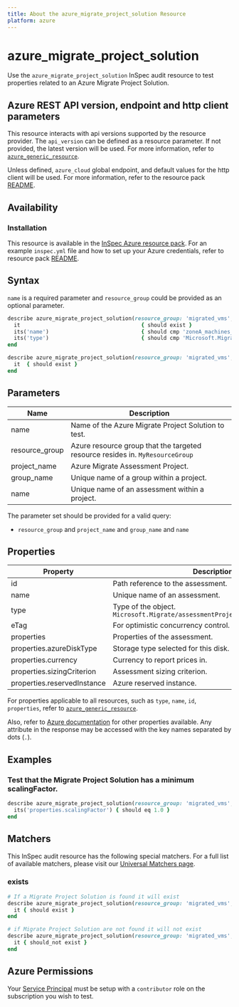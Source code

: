 ```yaml
---
title: About the azure_migrate_project_solution Resource
platform: azure
---
```


# azure_migrate_project_solution

Use the `azure_migrate_project_solution` InSpec audit resource to test properties related to an Azure Migrate Project Solution.

## Azure REST API version, endpoint and http client parameters

This resource interacts with api versions supported by the resource provider.
The `api_version` can be defined as a resource parameter.
If not provided, the latest version will be used.
For more information, refer to [`azure_generic_resource`](azure_generic_resource.md).

Unless defined, `azure_cloud` global endpoint, and default values for the http client will be used.
For more information, refer to the resource pack [README](../../README.md).

## Availability

### Installation

This resource is available in the [InSpec Azure resource pack](https://github.com/inspec/inspec-azure).
For an example `inspec.yml` file and how to set up your Azure credentials, refer to resource pack [README](../../README.md#Service-Principal).

## Syntax

`name` is a required parameter and `resource_group` could be provided as an optional parameter.

```ruby
describe azure_migrate_project_solution(resource_group: 'migrated_vms', project_name: 'zoneA_migrate_assessment_project', group_name: 'zoneA_machines_group', name: 'zoneA_machines_migrate_assessment') do
  it                                      { should exist }
  its('name')                             { should cmp 'zoneA_machines_migrate_assessment' }
  its('type')                             { should cmp 'Microsoft.Migrate/assessmentprojects/groups/assessments' }
end
```

```ruby
describe azure_migrate_project_solution(resource_group: 'migrated_vms', project_name: 'zoneA_migrate_assessment_project', group_name: 'zoneA_machines_group', name: 'zoneA_machines_migrate_assessment') do
  it  { should exist }
end
```
## Parameters

| Name           | Description                                                                      |
|----------------|----------------------------------------------------------------------------------|
| name           | Name of the Azure Migrate Project Solution to test.                                   |
| resource_group | Azure resource group that the targeted resource resides in. `MyResourceGroup`    |
| project_name   | Azure Migrate Assessment Project.                                                |
| group_name     | Unique name of a group within a project.                                         |
| name           | Unique name of an assessment within a project.                                   |

The parameter set should be provided for a valid query:
- `resource_group` and `project_name` and `group_name` and `name`

## Properties

| Property                      | Description                                                      |
|-------------------------------|------------------------------------------------------------------|
| id                            | Path reference to the assessment.                                |
| name                          | Unique name of an assessment.                                    |
| type                          | Type of the object. `Microsoft.Migrate/assessmentProjects/groups/assessments` |
| eTag                          | For optimistic concurrency control.                              |
| properties                    | Properties of the assessment.                                    |
| properties.azureDiskType      | Storage type selected for this disk.                             |
| properties.currency           | Currency to report prices in.                                    |
| properties.sizingCriterion    | Assessment sizing criterion.                                     |
| properties.reservedInstance   | Azure reserved instance.                                         |


For properties applicable to all resources, such as `type`, `name`, `id`, `properties`, refer to [`azure_generic_resource`](azure_generic_resource.md#properties).

Also, refer to [Azure documentation](https://docs.microsoft.com/en-us/rest/api/migrate/assessment/assessments/get) for other properties available.
Any attribute in the response may be accessed with the key names separated by dots (`.`).

## Examples

### Test that the Migrate Project Solution has a minimum scalingFactor.

```ruby
describe azure_migrate_project_solution(resource_group: 'migrated_vms', project_name: 'zoneA_migrate_assessment_project', group_name: 'zoneA_machines_group', name: 'zoneA_machines_migrate_assessment') do
  its('properties.scalingFactor') { should eq 1.0 }
end
```

## Matchers

This InSpec audit resource has the following special matchers. For a full list of available matchers, please visit our [Universal Matchers page](/inspec/matchers/).

### exists

```ruby
# If a Migrate Project Solution is found it will exist
describe azure_migrate_project_solution(resource_group: 'migrated_vms', project_name: 'zoneA_migrate_assessment_project', group_name: 'zoneA_machines_group', name: 'zoneA_machines_migrate_assessment') do
  it { should exist }
end

# if Migrate Project Solution are not found it will not exist
describe azure_migrate_project_solution(resource_group: 'migrated_vms', project_name: 'zoneA_migrate_assessment_project', group_name: 'zoneA_machines_group', name: 'zoneA_machines_migrate_assessment') do
  it { should_not exist }
end
```

## Azure Permissions

Your [Service Principal](https://docs.microsoft.com/en-us/azure/azure-resource-manager/resource-group-create-service-principal-portal) must be setup with a `contributor` role on the subscription you wish to test.